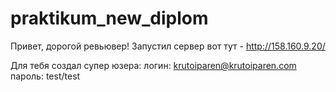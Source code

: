 # praktikum_new_diplom
Привет, дорогой ревьювер!
Запустил сервер вот тут - http://158.160.9.20/

Для тебя создал супер юзера:
логин: krutoiparen@krutoiparen.com
пароль: test/test